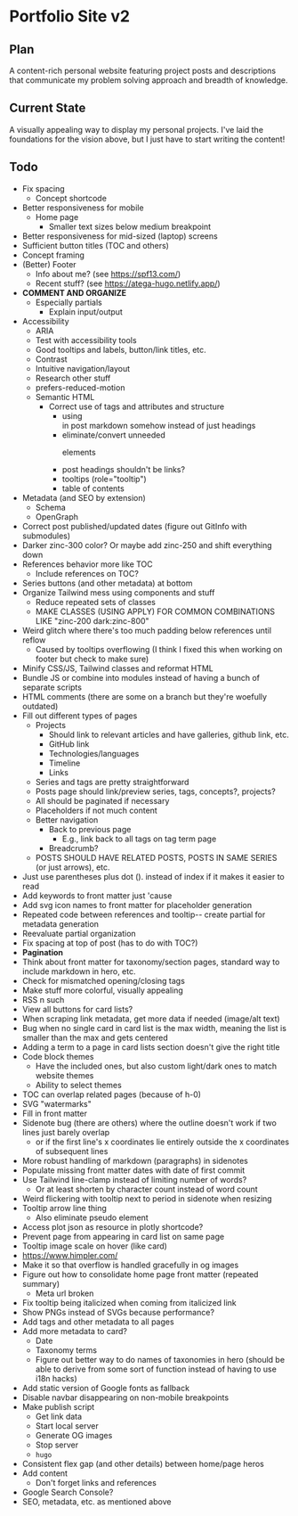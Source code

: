 # Portfolio Site v2

## Plan

A content-rich personal website featuring project posts and descriptions that communicate my problem solving approach and breadth of knowledge.

## Current State

A visually appealing way to display my personal projects. I've laid the foundations for the vision above, but I just have to start writing the content!

## Todo

- Fix spacing
    - Concept shortcode
- Better responsiveness for mobile
    - Home page
        - Smaller text sizes below medium breakpoint
- Better responsiveness for mid-sized (laptop) screens
- Sufficient button titles (TOC and others)
- Concept framing
- (Better) Footer
    - Info about me? (see https://spf13.com/)
    - Recent stuff? (see https://atega-hugo.netlify.app/)
- **COMMENT AND ORGANIZE**
    - Especially partials
        - Explain input/output
- Accessibility
    - ARIA
    - Test with accessibility tools
    - Good tooltips and labels, button/link titles, etc.
    - Contrast
    - Intuitive navigation/layout
    - Research other stuff
    - prefers-reduced-motion
    - Semantic HTML
        - Correct use of tags and attributes and structure
            - using <section> in post markdown somehow instead of just headings
            - eliminate/convert unneeded <p> elements
            - post headings shouldn't be links?
            - tooltips (role="tooltip")
            - table of contents
- Metadata (and SEO by extension)
    - Schema
    - OpenGraph
- Correct post published/updated dates (figure out GitInfo with submodules)
- Darker zinc-300 color? Or maybe add zinc-250 and shift everything down
- References behavior more like TOC
    - Include references on TOC?
- Series buttons (and other metadata) at bottom
- Organize Tailwind mess using components and stuff
    - Reduce repeated sets of classes
    - MAKE CLASSES (USING APPLY) FOR COMMON COMBINATIONS LIKE "zinc-200 dark:zinc-800"
- Weird glitch where there's too much padding below references until reflow
    - Caused by tooltips overflowing (I think I fixed this when working on footer but check to make sure)
- Minify CSS/JS, Tailwind classes and reformat HTML
- Bundle JS or combine into modules instead of having a bunch of separate scripts
- HTML comments (there are some on a branch but they're woefully outdated)
- Fill out different types of pages
    - Projects
        - Should link to relevant articles and have galleries, github link, etc.
        - GitHub link
        - Technologies/languages
        - Timeline
        - Links
    - Series and tags are pretty straightforward
    - Posts page should link/preview series, tags, concepts?, projects?
    - All should be paginated if necessary
    - Placeholders if not much content
    - Better navigation
        - Back to previous page
            - E.g., link back to all tags on tag term page
        - Breadcrumb?
    - POSTS SHOULD HAVE RELATED POSTS, POSTS IN SAME SERIES (or just arrows), etc.
- Just use parentheses plus dot (). instead of index if it makes it easier to read
- Add keywords to front matter just 'cause
- Add svg icon names to front matter for placeholder generation
- Repeated code between references and tooltip-- create partial for metadata generation
- Reevaluate partial organization
- Fix spacing at top of post (has to do with TOC?)
- **Pagination**
- Think about front matter for taxonomy/section pages, standard way to include markdown in hero, etc.
- Check for mismatched opening/closing tags
- Make stuff more colorful, visually appealing
- RSS n such
- View all buttons for card lists?
- When scraping link metadata, get more data if needed (image/alt text)
- Bug when no single card in card list is the max width, meaning the list is smaller than the max and gets centered
- Adding a term to a page in card lists section doesn't give the right title
- Code block themes
    - Have the included ones, but also custom light/dark ones to match website themes
    - Ability to select themes
- TOC can overlap related pages (because of h-0)
- SVG "watermarks"
- Fill in front matter
- Sidenote bug (there are others) where the outline doesn't work if two lines just barely overlap
    - or if the first line's x coordinates lie entirely outside the x coordinates of subsequent lines
- More robust handling of markdown (paragraphs) in sidenotes
- Populate missing front matter dates with date of first commit
- Use Tailwind line-clamp instead of limiting number of words?
    - Or at least shorten by character count instead of word count
- Weird flickering with tooltip next to period in sidenote when resizing
- Tooltip arrow line thing
    - Also eliminate pseudo element
- Access plot json as resource in plotly shortcode?
- Prevent page from appearing in card list on same page
- Tooltip image scale on hover (like card)
- https://www.himpler.com/
- Make it so that overflow is handled gracefully in og images
- Figure out how to consolidate home page front matter (repeated summary)
    - Meta url broken
- Fix tooltip being italicized when coming from italicized link
- Show PNGs instead of SVGs because performance?
- Add tags and other metadata to all pages
- Add more metadata to card?
    - Date
    - Taxonomy terms
    - Figure out better way to do names of taxonomies in hero (should be able to derive from some sort of function instead of having to use i18n hacks)
- Add static version of Google fonts as fallback
- Disable navbar disappearing on non-mobile breakpoints
- Make publish script
    - Get link data
    - Start local server
    - Generate OG images
    - Stop server
    - `hugo`
- Consistent flex gap (and other details) between home/page heros
- Add content
    - Don't forget links and references
- Google Search Console?
- SEO, metadata, etc. as mentioned above